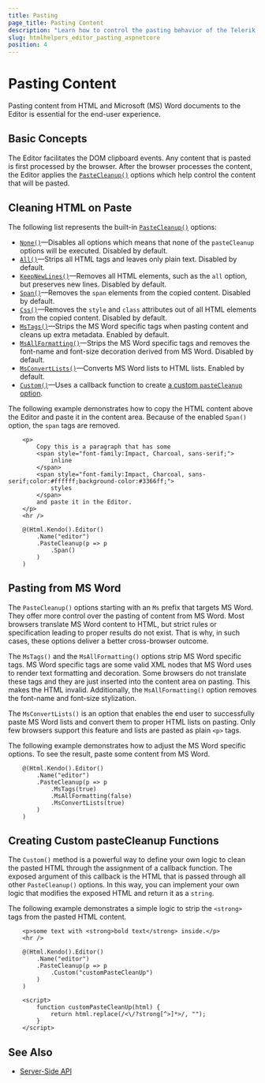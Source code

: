 ```yaml
---
title: Pasting
page_title: Pasting Content
description: "Learn how to control the pasting behavior of the Telerik UI Editor component for {{ site.framework }}."
slug: htmlhelpers_editor_pasting_aspnetcore
position: 4
---
```


# Pasting Content

Pasting content from HTML and Microsoft (MS) Word documents to the Editor is essential for the end-user experience.

## Basic Concepts

The Editor facilitates the DOM clipboard events. Any content that is pasted is first processed by the browser. After the browser processes the content, the Editor applies the [`PasteCleanup()`](/api/Kendo.Mvc.UI.Fluent/EditorBuilder#pastecleanupsystemactionkendomvcuifluenteditorpastecleanupsettingsbuilder) options which help control the content that will be pasted.

## Cleaning HTML on Paste

The following list represents the built-in [`PasteCleanup()`](/api/Kendo.Mvc.UI.Fluent/EditorPasteCleanupSettingsBuilder) options:

* [`None()`](/api/Kendo.Mvc.UI.Fluent/EditorPasteCleanupSettingsBuilder#nonesystemboolean)&mdash;Disables all options which means that none of the `pasteCleanup` options will be executed. Disabled by default.
* [`All()`](/api/Kendo.Mvc.UI.Fluent/EditorPasteCleanupSettingsBuilder#allsystemboolean)&mdash;Strips all HTML tags and leaves only plain text. Disabled by default.
* [`KeepNewLines()`](/api/Kendo.Mvc.UI.Fluent/EditorPasteCleanupSettingsBuilder#keepnewlines)&mdash;Removes all HTML elements, such as the `all` option, but preserves new lines. Disabled by default.
* [`Span()`](/api/Kendo.Mvc.UI.Fluent/EditorPasteCleanupSettingsBuilder#spansystemboolean)&mdash;Removes the `span` elements from the copied content. Disabled by default.
* [`Css()`](/api/Kendo.Mvc.UI.Fluent/EditorPasteCleanupSettingsBuilder#csssystemboolean)&mdash;Removes the `style` and `class` attributes out of all HTML elements from the copied content. Disabled by default.
* [`MsTags()`](/api/Kendo.Mvc.UI.Fluent/EditorPasteCleanupSettingsBuilder#mstagssystemboolean)&mdash;Strips the MS Word specific tags when pasting content and cleans up extra metadata. Enabled by default.
* [`MsAllFormatting()`](/api/Kendo.Mvc.UI.Fluent/EditorPasteCleanupSettingsBuilder#msallformatting)&mdash;Strips the MS Word specific tags and removes the font-name and font-size decoration derived from MS Word. Disabled by default.
* [`MsConvertLists()`](/api/Kendo.Mvc.UI.Fluent/EditorPasteCleanupSettingsBuilder#msconvertlistssystemboolean)&mdash;Converts MS Word lists to HTML lists. Enabled by default.
* [`Custom()`](/api/Kendo.Mvc.UI.Fluent/EditorPasteCleanupSettingsBuilder#customsystemstring)&mdash;Uses a callback function to create [a custom `pasteCleanup` option](#creating-custom-pastecleanup-functions).

The following example demonstrates how to copy the HTML content above the Editor and paste it in the content area. Because of the enabled `Span()` option, the `span` tags are removed.

```HtmlHelper
    <p>
        Copy this is a paragraph that has some
        <span style="font-family:Impact, Charcoal, sans-serif;">
            inline
        </span>
        <span style="font-family:Impact, Charcoal, sans-serif;color:#ffffff;background-color:#3366ff;">
            styles
        </span>
        and paste it in the Editor.
    </p>
    <hr />

    @(Html.Kendo().Editor()
        .Name("editor")
        .PasteCleanup(p => p
            .Span()
        )
    )
```

## Pasting from MS Word

The `PasteCleanup()` options starting with an `Ms` prefix that targets MS Word. They offer more control over the pasting of content from MS Word. Most browsers translate MS Word content to HTML, but strict rules or specification leading to proper results do not exist. That is why, in such cases, these options deliver a better cross-browser outcome.

The `MsTags()` and the `MsAllFormatting()` options strip MS Word specific tags. MS Word specific tags are some valid XML nodes that MS Word uses to render text formatting and decoration. Some browsers do not translate these tags and they are just inserted into the content area on pasting. This makes the HTML invalid. Additionally, the `MsAllFormatting()` option removes the font-name and font-size stylization.

The `MsConvertLists()` is an option that enables the end user to successfully paste MS Word lists and convert them to proper HTML lists on pasting. Only few browsers support this feature and lists are pasted as plain `<p>` tags.

The following example demonstrates how to adjust the MS Word specific options. To see the result, paste some content from MS Word.

```HtmlHelper
    @(Html.Kendo().Editor()
        .Name("editor")
        .PasteCleanup(p => p
            .MsTags(true)
            .MsAllFormatting(false)
            .MsConvertLists(true)
        )
    )
```

## Creating Custom pasteCleanup Functions

The `Custom()` method is a powerful way to define your own logic to clean the pasted HTML through the assignment of a callback function. The exposed argument of this callback is the HTML that is passed through all other `PasteCleanup()` options. In this way, you can implement your own logic that modifies the exposed HTML and return it as a `string`.

The following example demonstrates a simple logic to strip the `<strong>` tags from the pasted HTML content.

```HtmlHelper
    <p>some text with <strong>bold text</strong> inside.</p>
    <hr />

    @(Html.Kendo().Editor()
        .Name("editor")
        .PasteCleanup(p => p
            .Custom("customPasteCleanUp")
        )
    )

    <script>
        function customPasteCleanUp(html) {
            return html.replace(/<\/?strong[^>]*>/, "");
        }
    </script>
```

## See Also

* [Server-Side API](/api/editor)
